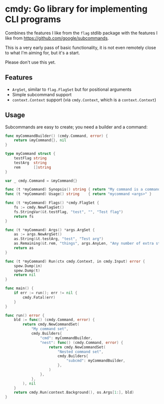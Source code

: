 cmdy: Go library for implementing CLI programs
==============================================

Combines the features I like from the `flag` stdlib package with the features
I like from https://github.com/google/subcommands.

This is a very early pass of basic functionality, it is not even remotely close
to what I'm aiming for, but it's a start.

Please don't use this yet.


Features
--------

- `ArgSet`, similar to `flag.FlagSet` but for positional arguments
- Simple subcommand support
- `context.Context` support (via `cmdy.Context`, which is a `context.Context`)


Usage
-----

Subcommands are easy to create; you need a builder and a command:

```go
func myCommandBuilder() (cmdy.Command, error) {
	return &myCommand{}, nil
}

type myCommand struct {
	testFlag string
	testArg  string
	rem      []string
}

var _ cmdy.Command = &myCommand{}

func (t *myCommand) Synopsis() string { return "My command is a command that does stuff" }
func (t *myCommand) Usage() string    { return "mycommand <args>" }

func (t *myCommand) Flags() *cmdy.FlagSet {
	fs := cmdy.NewFlagSet()
	fs.StringVar(&t.testFlag, "test", "", "Test flag")
	return fs
}

func (t *myCommand) Args() *args.ArgSet {
	as := args.NewArgSet()
	as.String(&t.testArg, "test", "Test arg")
	as.Remaining(&t.rem, "things", args.AnyLen, "Any number of extra string arguments.")
	return as
}

func (t *myCommand) Run(ctx cmdy.Context, in cmdy.Input) error {
	spew.Dump(in)
	spew.Dump(t)
	return nil
}

func main() {
	if err := run(); err != nil {
		cmdy.Fatal(err)
	}
}

func run() error {
	bld := func() (cmdy.Command, error) {
		return cmdy.NewCommandSet(
			"My command set",
			cmdy.Builders{
				"cmd": myCommandBuilder,
				"nest": func() (cmdy.Command, error) {
					return cmdy.NewCommandSet(
						"Nested command set",
						cmdy.Builders{
							"subcmd": myCommandBuilder,
						},
					)
				},
			},
		), nil
	}
	return cmdy.Run(context.Background(), os.Args[1:], bld)
}
```
